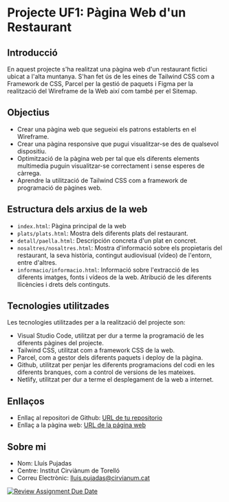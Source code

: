 # Projecte UF1: Pàgina Web d'un Restaurant

## Introducció
En aquest projecte s'ha realitzat una pàgina web d'un restaurant fictici ubicat a l'alta muntanya. S'han fet ús de les eines de Tailwind CSS com a Framework de CSS, Parcel per la gestió de paquets i Figma per la realització del Wireframe de la Web així com també per el Sitemap.

## Objectius
- Crear una pàgina web que segueixi els patrons establerts en el Wireframe.
- Crear una pàgina responsive que pugui visualitzar-se des de qualsevol dispositiu.
- Optimització de la pàgina web per tal que els diferents elements multimedia puguin visualitzar-se correctament i sense esperes de càrrega.
- Aprendre la utilització de Tailwind CSS com a framework de programació de pàgines web.

## Estructura dels arxius de la web
- `index.html`: Pàgina principal de la web
- `plats/plats.html`: Mostra dels diferents plats del restaurant.
- `detall/paella.html`: Descripción concreta d'un plat en concret.
- `nosaltres/nosaltres.html`: Mostra d'informació sobre els propietaris del restaurant, la seva història, contingut audiovisual (vídeo) de l'entorn, entre d'altres.
- `informacio/informacio.html`: Informació sobre l'extracció de les diferents imatges, fonts i vídeos de la web. Atribució de les diferents llicències i drets dels continguts.

## Tecnologies utilitzades
Les tecnologies utilitzades per a la realització del projecte son:
- Visual Studio Code, utilitzat per dur a terme la programació de les diferents pàgines del projecte.
- Tailwind CSS, utilitzat com a framework CSS de la web.
- Parcel, com a gestor dels diferents paquets i deploy de la pàgina.
- Github, utilitzat per penjar les diferents programacions del codi en les diferents branques, com a control de versions de les mateixes.
- Netlify, utilitzat per dur a terme el desplegament de la web a internet.

## Enllaços
- Enllaç al repositori de Github: [URL de tu repositorio](https://github.com/Cirvianum-DAW/mp9-uf1-projectetailwind-llpujadas)
- Enllaç a la pàgina web: [URL de la página web](https://entrepins-llpujadas.netlify.app)

## Sobre mi
- Nom: Lluís Pujadas
- Centre: Institut Cirviànum de Torelló
- Correu Electrònic: lluis.pujadas@cirvianum.cat

[![Review Assignment Due Date](https://classroom.github.com/assets/deadline-readme-button-24ddc0f5d75046c5622901739e7c5dd533143b0c8e959d652212380cedb1ea36.svg)](https://classroom.github.com/a/c0A4d3Pn)
